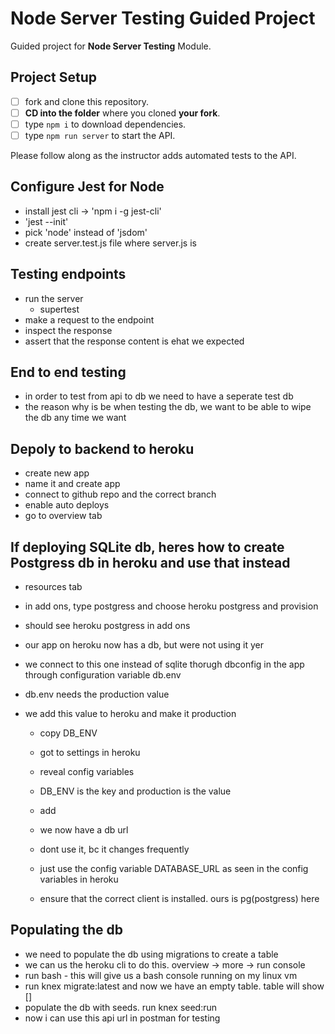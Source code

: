 # Node Server Testing Guided Project

Guided project for **Node Server Testing** Module.

## Project Setup

- [ ] fork and clone this repository.
- [ ] **CD into the folder** where you cloned **your fork**.
- [ ] type `npm i` to download dependencies.
- [ ] type `npm run server` to start the API.

Please follow along as the instructor adds automated tests to the API.

## Configure Jest for Node
- install jest cli -> 'npm i -g jest-cli'
- 'jest --init'
- pick 'node' instead of 'jsdom' 
- create server.test.js file where server.js is


## Testing endpoints
- run the server
    - supertest
- make a request to the endpoint
- inspect the response
- assert that the response content is ehat we expected


## End to end testing
- in order to test from api to db we need to have a seperate test db
- the reason why is be when testing the db, we want to be able to wipe the db any time we want


## Depoly to backend to heroku
- create new app
- name it and create app
- connect to github repo and the correct branch
- enable auto deploys
- go to overview tab

## If deploying SQLite db, heres how to create Postgress db in heroku and use that instead
- resources tab
- in add ons, type postgress and choose heroku postgress and provision
- should see heroku postgress in add ons

- our app on heroku now has a db, but were not using it yer
- we connect to this one instead of sqlite thorugh dbconfig in the app through configuration variable db.env
- db.env needs the production value
- we add this value to heroku and make it production
    - copy DB_ENV
    - got to settings in heroku
    - reveal config variables
    - DB_ENV is the key and production is the value
    - add
    - we now have a db url
    - dont use it, bc it changes frequently
    - just use the config variable DATABASE_URL as seen in the config variables in heroku

    - ensure that the correct client is installed. ours is pg(postgress) here

## Populating the db
- we need to populate the db using migrations to create a table
- we can us the heroku cli to do this. overview -> more -> run console
- run bash - this will give us a bash console running on my linux vm
- run knex migrate:latest and now we have an empty table. table will show []
- populate the db with seeds. run knex seed:run
- now i can use this api url in postman for testing